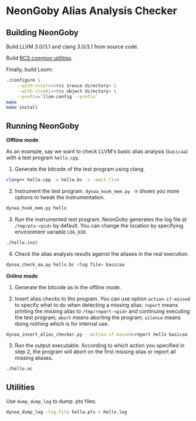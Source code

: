 NeonGoby Alias Analysis Checker
===============================

Building NeonGoby
-----------------

Build LLVM 3.0/3.1 and clang 3.0/3.1 from source code.

Build [RCS common utilities](https://github.com/wujingyue/rcs).

Finally, build Loom:

```bash
./configure \
    --with-rcssrc=<rcs srouce directory> \
    --with-rcsobj=<rcs object directory> \
    --prefix=`llvm-config --prefix`
make
make install
```

Running NeonGoby
----------------

**Offline mode**

As an example, say we want to check LLVM's basic alias analysis (`basicaa`) with
a test program `hello.cpp`.

1. Generate the bitcode of the test program using clang.

```bash
clang++ hello.cpp -o hello.bc -c -emit-llvm
```

2. Instrument the test program. `dynaa_hook_mem.py -h` shows you more options to
   tweak the instrumentation.

```bash
dynaa_hook_mem.py hello
```

3. Run the instrumented test program. NeonGoby generates the log file at
   `/tmp/pts-<pid>` by default. You can change the location by specifying
environment variable `LOG_DIR`.

```bash
./hello.inst
```

4. Check the alias analysis results against the aliases in the real execution.

```bash
dynaa_check_aa.py hello.bc <log file> basicaa
```

**Online mode**

1. Generate the bitcode as in the offline mode.

2. Insert alias checks to the program. You can use option `action-if-missed` to
   specify what to do when detecting a missing alias: `report` means printing
the missing alias to `/tmp/report-<pid>` and continuing executing the test
program; `abort` means aborting the program; `silence` means doing nothing which
is for internal use.

```bash
dynaa_insert_alias_checker.py --action-if-missed=report hello basicaa
```

3. Run the output executable. According to which action you specified in step 2,
   the program will abort on the first missing alias or report all missing
aliases.

```bash
./hello.ac
```

Utilities
---------

Use `dump_dump_log` to dump .pts files:

```bash
dynaa_dump_log -log-file hello.pts > hello.log
```
